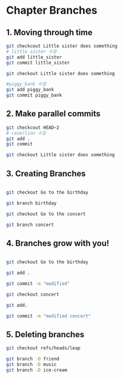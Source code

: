 # Chapter Branches
## 1. Moving through time
```bash
git checkcout Little sister does something
# little sister 수정
git add little_sister
git commit little_sister

git checkout Little sister does something

#piggy_bank 수정
git add piggy_bank
git commit piggy_bank
```
## 2. Make parallel commits
```bash
git checkcout HEAD~2
# case/lion 수정
git add .
git commit 

git checkout Little sister does something
```
## 3. Creating Branches
```bash

git checkout Go to the birthday

git branch birthday

git checkout Go to the concert

git branch concert
```

## 4. Branches grow with you!
```bash

git checkout Go to the birthday

git add .

git commit -m "modified"

git checkout concert

git add.

git commit -m "modified concert"
```
## 5. Deleting branches
```bash
git checkout refs/heads/leap

git branch -D friend
git branch -D music
git branch -D ice-cream

